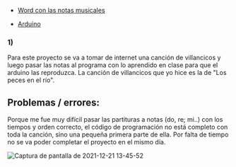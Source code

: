 - [Word con las notas musicales](https://drive.google.com/file/d/1vFkGsPnP8_k9oFvcnzSufEU0jsGDzG4N/view?usp=sharing)

- [Arduino](https://github.com/jjksimp/arduino/blob/main/villancico_incompleta01.ino)

### 1) 
Para este proyecto se va a tomar de internet una canción de villancicos y luego pasar las notas al programa con lo aprendido en clase 
para que el arduino las reproduzca. La canción de villancicos que yo hice es la de "Los peces en el río".

## Problemas / errores:
Porque me fue muy difícil pasar las partituras a notas (do, re; mi..) con los tiempos y orden correcto, el código de programación no está completo con toda la canción,
sino una pequeña primera parte de ella. Por falta de tiempo no se va poder completar el proyecto en el mismo día.

![Captura de pantalla de 2021-12-21 13-45-52](https://user-images.githubusercontent.com/90753482/146932259-efe64880-9a1e-44e0-b2c0-cb4f7a5d129d.png)
